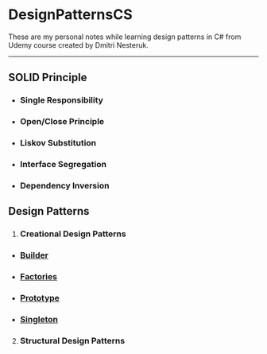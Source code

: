 # DesignPatternsCS

These are my personal notes while learning design patterns in C# from Udemy course created by Dmitri Nesteruk.

---

## SOLID Principle

- ### Single Responsibility

- ### Open/Close Principle

- ### Liskov Substitution

- ### Interface Segregation

- ### Dependency Inversion

## Design Patterns

1. ### Creational Design Patterns

- ### [Builder](https://github.com/Jinming-Zhang/DesignPatternsCS/tree/master/DesignPatterns/Builder)

- ### [Factories](https://github.com/Jinming-Zhang/DesignPatternsCS/tree/master/DesignPatterns/Factories)

- ### [Prototype](https://github.com/Jinming-Zhang/DesignPatternsCS/tree/master/DesignPatterns/Prototype)

- ### [Singleton](https://github.com/Jinming-Zhang/DesignPatternsCS/tree/master/DesignPatterns/Singleton)

2. ### Structural Design Patterns
